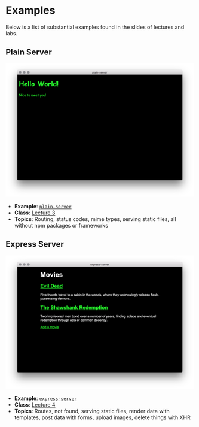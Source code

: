 # Examples

Below is a list of substantial examples found in the slides of lectures and
labs.

## Plain Server

[![](../images/plain-server.png)][plain-server]

*   **Example**: [`plain-server`][plain-server]
*   **Class**: [Lecture 3](../week-3.md#lecture)
*   **Topics**: Routing, status codes, mime types, serving static files,
    all without npm packages or frameworks

## Express Server

[![](../images/express-server.png)][express-server]

*   **Example**: [`express-server`][express-server]
*   **Class**: [Lecture 4](../week-4.md#lecture)
*   **Topics**: Routes, not found, serving static files, render data with
    templates, post data with forms, upload images, delete things with XHR

[plain-server]: plain-server#readme

[express-server]: express-server#readme
